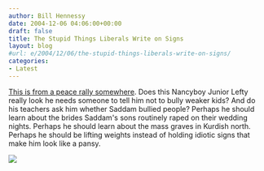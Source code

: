 ```yaml
---
author: Bill Hennessy
date: 2004-12-06 04:06:00+00:00
draft: false
title: The Stupid Things Liberals Write on Signs
layout: blog
#url: e/2004/12/06/the-stupid-things-liberals-write-on-signs/
categories:
- Latest
---
```


[This is from a peace rally somewhere](https://soubriquet.net/photos/2003/feb15.php?page=19). Does this Nancyboy Junior Lefty really look he needs someone to tell him not to bully weaker kids? And do his teachers ask him whether Saddam bullied people? Perhaps he should learn about the brides Saddam's sons routinely raped on their wedding nights. Perhaps he should learn about the mass graves in Kurdish north. Perhaps he should be lifting weights instead of holding idiotic signs that make him look like a pansy.   
  
![](https://blog.billhennessy.com/aggbug.aspx?PostID=470)

